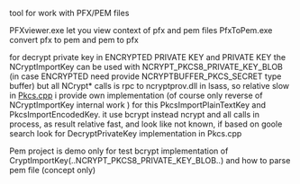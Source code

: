 tool for work with PFX/PEM files

PFXviewer.exe let you view context of pfx and pem files
PfxToPem.exe convert pfx to pem and pem to pfx

for decrypt private key in ENCRYPTED PRIVATE KEY and PRIVATE KEY
the NCryptImportKey can be used with NCRYPT_PKCS8_PRIVATE_KEY_BLOB (in case ENCRYPTED need provide NCRYPTBUFFER_PKCS_SECRET type buffer)
but all NCrypt* calls is rpc to ncryptprov.dll in lsass, so relative slow
in [Pkcs.cpp](https://github.com/rbmm/PfxViewer/blob/main/Pem/Pkcs.cpp) i provide own implementation (of course only reverse of NCryptImportKey internal work ) for this
PkcsImportPlainTextKey and PkcsImportEncodedKey. 
it use bcrypt instead ncrypt and all calls in process, as result relative fast, and look like not known, if based on goole search
look for DecryptPrivateKey implementation in Pkcs.cpp

Pem project is demo only for test bcrypt implementation of CryptImportKey(..NCRYPT_PKCS8_PRIVATE_KEY_BLOB..) and how to parse pem file (concept only)
